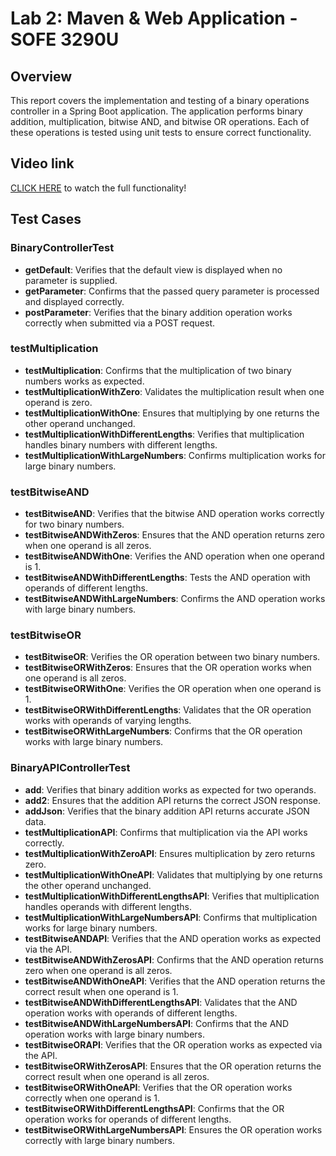 # Lab 2: Maven & Web Application - SOFE 3290U

## Overview
This report covers the implementation and testing of a binary operations controller in a Spring Boot application. The application performs binary addition, multiplication, bitwise AND, and bitwise OR operations. Each of these operations is tested using unit tests to ensure correct functionality.

## Video link 
[CLICK HERE]([https://huzaifafarhan.com/](https://drive.google.com/file/d/1U9sp1rcy7KbL5PF7aHeYFoVUxUoFdbSS/view?usp=sharing)) to watch the full functionality!  

## Test Cases

### BinaryControllerTest
- **getDefault**: Verifies that the default view is displayed when no parameter is supplied.
- **getParameter**: Confirms that the passed query parameter is processed and displayed correctly.
- **postParameter**: Verifies that the binary addition operation works correctly when submitted via a POST request.

### testMultiplication
- **testMultiplication**: Confirms that the multiplication of two binary numbers works as expected.
- **testMultiplicationWithZero**: Validates the multiplication result when one operand is zero.
- **testMultiplicationWithOne**: Ensures that multiplying by one returns the other operand unchanged.
- **testMultiplicationWithDifferentLengths**: Verifies that multiplication handles binary numbers with different lengths.
- **testMultiplicationWithLargeNumbers**: Confirms multiplication works for large binary numbers.

### testBitwiseAND
- **testBitwiseAND**: Verifies that the bitwise AND operation works correctly for two binary numbers.
- **testBitwiseANDWithZeros**: Ensures that the AND operation returns zero when one operand is all zeros.
- **testBitwiseANDWithOne**: Verifies the AND operation when one operand is 1.
- **testBitwiseANDWithDifferentLengths**: Tests the AND operation with operands of different lengths.
- **testBitwiseANDWithLargeNumbers**: Confirms the AND operation works with large binary numbers.

### testBitwiseOR
- **testBitwiseOR**: Verifies the OR operation between two binary numbers.
- **testBitwiseORWithZeros**: Ensures that the OR operation works when one operand is all zeros.
- **testBitwiseORWithOne**: Verifies the OR operation when one operand is 1.
- **testBitwiseORWithDifferentLengths**: Validates that the OR operation works with operands of varying lengths.
- **testBitwiseORWithLargeNumbers**: Confirms that the OR operation works with large binary numbers.

### BinaryAPIControllerTest
- **add**: Verifies that binary addition works as expected for two operands.
- **add2**: Ensures that the addition API returns the correct JSON response.
- **addJson**: Verifies that the binary addition API returns accurate JSON data.
- **testMultiplicationAPI**: Confirms that multiplication via the API works correctly.
- **testMultiplicationWithZeroAPI**: Ensures multiplication by zero returns zero.
- **testMultiplicationWithOneAPI**: Validates that multiplying by one returns the other operand unchanged.
- **testMultiplicationWithDifferentLengthsAPI**: Verifies that multiplication handles operands with different lengths.
- **testMultiplicationWithLargeNumbersAPI**: Confirms that multiplication works for large binary numbers.
- **testBitwiseANDAPI**: Verifies that the AND operation works as expected via the API.
- **testBitwiseANDWithZerosAPI**: Confirms that the AND operation returns zero when one operand is all zeros.
- **testBitwiseANDWithOneAPI**: Verifies that the AND operation returns the correct result when one operand is 1.
- **testBitwiseANDWithDifferentLengthsAPI**: Validates that the AND operation works with operands of different lengths.
- **testBitwiseANDWithLargeNumbersAPI**: Confirms that the AND operation works with large binary numbers.
- **testBitwiseORAPI**: Verifies that the OR operation works as expected via the API.
- **testBitwiseORWithZerosAPI**: Ensures that the OR operation returns the correct result when one operand is all zeros.
- **testBitwiseORWithOneAPI**: Verifies that the OR operation works correctly when one operand is 1.
- **testBitwiseORWithDifferentLengthsAPI**: Confirms that the OR operation works for operands of different lengths.
- **testBitwiseORWithLargeNumbersAPI**: Ensures the OR operation works correctly with large binary numbers.
